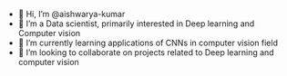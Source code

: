 - 👋 Hi, I’m @aishwarya-kumar
- 👀 I’m a Data scientist, primarily interested in Deep learning and Computer vision 
- 🌱 I’m currently learning applications of CNNs in computer vision field
- 💞️ I’m looking to collaborate on projects related to Deep learning and computer vision 

<!---
aishwarya-kumar/aishwarya-kumar is a ✨ special ✨ repository because its `README.md` (this file) appears on your GitHub profile.
You can click the Preview link to take a look at your changes.
--->
